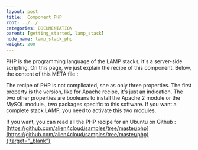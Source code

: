 ```yaml
---
layout: post
title:  Component PHP
root: ../../
categories: DOCUMENTATION
parent: [getting_started, lamp_stack]
node_name: lamp_stack_php
weight: 200
---
```

PHP is the programming language of the LAMP stacks, it's a server-side scripting. On this page, we just explain the recipe of this component. Below, the content of this META file :

<script src="https://gist.github.com/OresteVisari/a7858be0865af14f9830.js"></script>

The recipe of PHP is not complicated, she as only three properties. The first property is the version, like for Apache recipe, it's just an indication. The two other properties are booleans to install the Apache 2 module or the MySQL module., two packages specific to this software. If you want a complete stack LAMP, you need to activate this two modules.

<script src="https://gist.github.com/OresteVisari/daa3239160c074e7c0cb.js"></script>

If you want, you can read all the PHP recipe for an Ubuntu on Github : [https://github.com/alien4cloud/samples/tree/master/php](https://github.com/alien4cloud/samples/tree/master/php){:target="_blank"}
